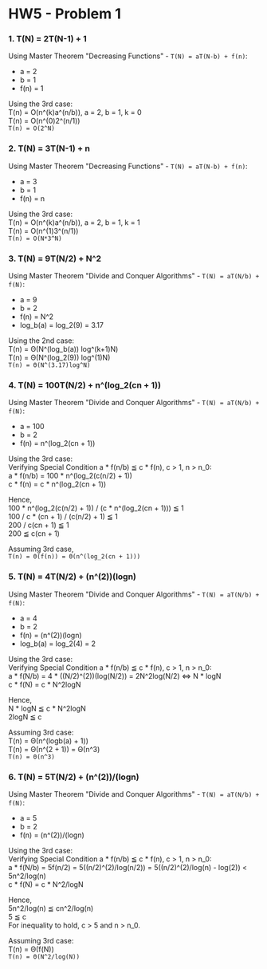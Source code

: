 # HW5 - Problem 1

### 1. T(N) = 2T(N-1) + 1
Using Master Theorem "Decreasing Functions" - `T(N) = aT(N-b) + f(n)`:   
- a = 2   
- b = 1   
- f(n) = 1
  
Using the 3rd case:   
T(n) = O(n^(k)a^(n/b)), a = 2, b = 1, k = 0   
T(n) = O(n^(0)2^(n/1))   
`T(n) = O(2^N)`   

### 2. T(N) = 3T(N-1) + n    
Using Master Theorem "Decreasing Functions" - `T(N) = aT(N-b) + f(n)`:   
- a = 3   
- b = 1   
- f(n) = n

Using the 3rd case:   
T(n) = O(n^(k)a^(n/b)), a = 2, b = 1, k = 1   
T(n) = O(n^(1)3^(n/1))   
`T(n) = O(N*3^N)`     

### 3. T(N) = 9T(N/2) + N^2   
Using Master Theorem "Divide and Conquer Algorithms" - `T(N) = aT(N/b) + f(N)`:   
- a = 9   
- b = 2   
- f(n) = N^2 
- log_b(a) = log_2(9) = 3.17
  
Using the 2nd case:    
T(n) = Θ(N^(log_b(a)) log^(k+1)N)    
T(n) = Θ(N^(log_2(9)) log^(1)N)    
`T(n) = Θ(N^(3.17)log^N)`    

### 4. T(N) = 100T(N/2) + n^(log_2(cn + 1))    
Using Master Theorem "Divide and Conquer Algorithms" - `T(N) = aT(N/b) + f(N)`:   
- a = 100    
- b = 2     
- f(n) = n^(log_2(cn + 1))   
  
Using the 3rd case:   
Verifying Special Condition a * f(n/b) ≦ c * f(n), c > 1, n > n_0:   
a * f(n/b) = 100 * n^(log_2(c(n/2) + 1))   
c * f(n) = c * n^(log_2(cn + 1))   
   
Hence,   
100 * n^(log_2(c(n/2) + 1)) / (c * n^(log_2(cn + 1))) ≦ 1   
                    100 / c * (cn + 1) / (c(n/2) + 1) ≦ 1   
                                      200 / c(cn + 1) ≦ 1   
                                                  200 ≦ c(cn + 1)   

Assuming 3rd case,   
`T(n) = Θ(f(n)) = Θ(n^(log_2(cn + 1)))`   

### 5. T(N) = 4T(N/2) + (n^(2))(logn)   
Using Master Theorem "Divide and Conquer Algorithms" - `T(N) = aT(N/b) + f(N)`:   
- a = 4   
- b = 2     
- f(n) = (n^(2))(logn)   
- log_b(a) = log_2(4) = 2   
  
Using the 3rd case:   
Verifying Special Condition a * f(n/b) ≦ c * f(n), c > 1, n > n_0:   
a * f(N/b) = 4 * ((N/2)^(2))(log(N/2)) = 2N^2log(N/2) <=> N * logN   
c * f(N) = c * N^2logN    

Hence,   
N * logN ≦ c * N^2logN   
   2logN ≦ c     

Assuming 3rd case:    
T(n) = Θ(n^(logb(a) + 1))    
T(n) = Θ(n^(2 + 1)) = Θ(n^3)   
`T(n) = Θ(n^3)`   

### 6. T(N) = 5T(N/2) + (n^(2))/(logn)
Using Master Theorem "Divide and Conquer Algorithms" - `T(N) = aT(N/b) + f(N)`:   
- a = 5   
- b = 2   
- f(n) = (n^(2))/(logn)    
  
Using the 3rd case:   
Verifying Special Condition a * f(n/b) ≦ c * f(n), c > 1, n > n_0:   
a * f(N/b) = 5f(n/2) = 5((n/2)^(2)/log(n/2)) = 5((n/2)^(2)/log(n) - log(2)) < 5n^2/log(n)   
c * f(N) = c * N^2/logN   

Hence,   
5n^2/log(n) ≦ cn^2/log(n)   
          5 ≦ c       
For inequality to hold, c > 5 and n > n_0.   

Assuming 3rd case:      
T(n) = Θ(f(N))   
`T(n) = Θ(N^2/log(N))`   
